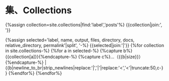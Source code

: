 # 集、Collections
{%assign collection=site.collections|find:'label','posts'%}
{{collection|join:', '}}

{%assign selected='label, name, output, files, directory, docs, relative_directory, permalink'|split', '-%}
{{selected|join:'|'}}
{%for collection in site.collections-%}
{%for a in selected-%}
{%capture b%}{{collection[a]}}{%endcapture-%}
{%capture c%}…（{{b|size}}）{%endcapture-%}
|{{b|newline_to_br|strip_newlines|replace:'|','&vert;'|replace:'<','&lt;'|truncate:50,c-}}
{%endfor%}
{%endfor%}
